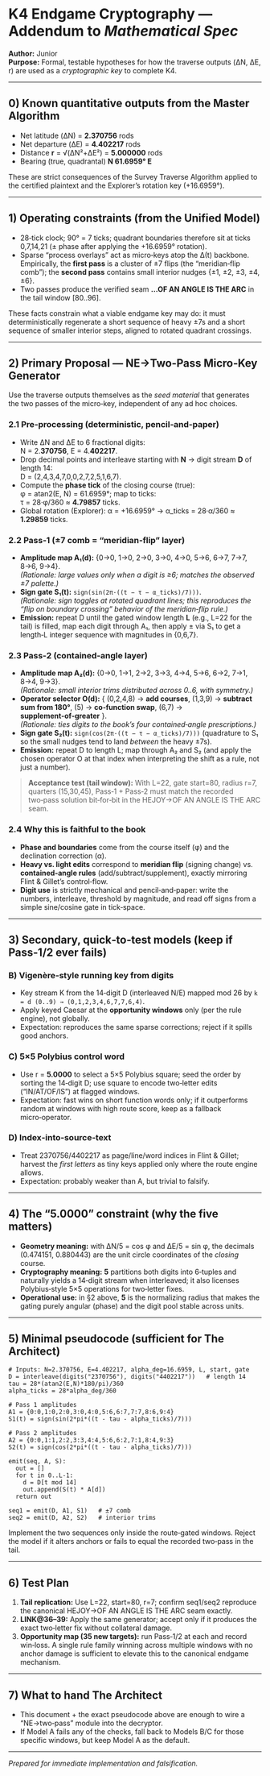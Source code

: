 
# K4 Endgame Cryptography — Addendum to *Mathematical Spec*

**Author:** Junior  
**Purpose:** Formal, testable hypotheses for how the traverse outputs (ΔN, ΔE, r) are used as a *cryptographic key* to complete K4.

---

## 0) Known quantitative outputs from the Master Algorithm

- Net latitude (ΔN) = **2.370756** rods  
- Net departure (ΔE) = **4.402217** rods  
- Distance **r** = √(ΔN²+ΔE²) = **5.000000** rods  
- Bearing (true, quadrantal) **N 61.6959° E**  

These are strict consequences of the Survey Traverse Algorithm applied to the certified plaintext and the Explorer’s rotation key (+16.6959°).

---

## 1) Operating constraints (from the Unified Model)

- 28‑tick clock; 90° = 7 ticks; quadrant boundaries therefore sit at ticks 0,7,14,21 (± phase after applying the +16.6959° rotation).  
- Sparse “process overlays” act as micro‑keys atop the Δ(t) backbone. Empirically, the **first pass** is a cluster of ±7 flips (the “meridian‑flip comb”); the **second pass** contains small interior nudges {±1, ±2, ±3, ±4, ±6}.  
- Two passes produce the verified seam **…OF AN ANGLE IS THE ARC** in the tail window [80..96].

These facts constrain what a viable endgame key may do: it must deterministically regenerate a short sequence of heavy ±7s and a short sequence of smaller interior steps, aligned to rotated quadrant crossings.

---

## 2) Primary Proposal — **NE→Two‑Pass Micro‑Key Generator**

Use the traverse outputs themselves as the *seed material* that generates the two passes of the micro‑key, independent of any ad hoc choices.

### 2.1 Pre‑processing (deterministic, pencil‑and‑paper)
- Write ΔN and ΔE to 6 fractional digits:  
  N = 2.**370756**, E = 4.**402217**.  
- Drop decimal points and interleave starting with **N** → digit stream **D** of length 14:  
  D = (2,4,3,4,7,0,0,2,7,2,5,1,6,7).  
- Compute the **phase tick** of the closing course (true):  
  φ = atan2(E, N) = 61.6959°; map to ticks:  
  τ = 28·φ/360 ≈ **4.79857** ticks.  
- Global rotation (Explorer): α = +16.6959° → α\_ticks = 28·α/360 ≈ **1.29859** ticks.

### 2.2 Pass‑1 (±7 comb = “meridian‑flip” layer)
- **Amplitude map A₁(d):** {0→0, 1→0, 2→0, 3→0, 4→0, 5→6, 6→7, 7→7, 8→6, 9→4}.  
  *(Rationale: large values only when a digit is ≥6; matches the observed ±7 palette.)*
- **Sign gate S₁(t):** `sign(sin(2π·((t − τ − α_ticks)/7)))`.  
  *(Rationale: sign toggles at rotated quadrant lines; this reproduces the “flip on boundary crossing” behavior of the meridian‑flip rule.)*
- **Emission:** repeat D until the gated window length **L** (e.g., L=22 for the tail) is filled, map each digit through A₁, then apply ± via S₁ to get a length‑L integer sequence with magnitudes in {0,6,7}.

### 2.3 Pass‑2 (contained‑angle layer)
- **Amplitude map A₂(d):** {0→0, 1→1, 2→2, 3→3, 4→4, 5→6, 6→2, 7→1, 8→4, 9→3}.  
  *(Rationale: small interior trims distributed across 0..6, with symmetry.)*
- **Operator selector O(d):** { (0,2,4,8) → **add courses**, (1,3,9) → **subtract sum from 180°**, (5) → **co‑function swap**, (6,7) → **supplement‑of‑greater** }.  
  *(Rationale: ties digits to the book’s four contained‑angle prescriptions.)*
- **Sign gate S₂(t):** `sign(cos(2π·((t − τ − α_ticks)/7)))` (quadrature to S₁ so the small nudges tend to land *between* the heavy ±7s).  
- **Emission:** repeat D to length L; map through A₂ and S₂ (and apply the chosen operator O at that index when interpreting the shift as a rule, not just a number).

> **Acceptance test (tail window):** With L=22, gate start=80, radius r=7, quarters (15,30,45), Pass‑1 + Pass‑2 must match the recorded two‑pass solution bit‑for‑bit in the HEJOY→OF AN ANGLE IS THE ARC seam.  

### 2.4 Why this is faithful to the book
- **Phase and boundaries** come from the course itself (φ) and the declination correction (α).  
- **Heavy vs. light edits** correspond to **meridian flip** (signing change) vs. **contained‑angle rules** (add/subtract/supplement), exactly mirroring Flint & Gillet’s control‑flow.  
- **Digit use** is strictly mechanical and pencil‑and‑paper: write the numbers, interleave, threshold by magnitude, and read off signs from a simple sine/cosine gate in tick‑space.

---

## 3) Secondary, quick‑to‑test models (keep if Pass‑1/2 ever fails)

### B) **Vigenère‑style running key from digits**
- Key stream K from the 14‑digit D (interleaved N/E) mapped mod 26 by `k = d (0..9) → (0,1,2,3,4,6,7,7,6,4)`.  
- Apply keyed Caesar at the **opportunity windows** only (per the rule engine), not globally.  
- Expectation: reproduces the same sparse corrections; reject if it spills good anchors.

### C) **5×5 Polybius control word**
- Use r = **5.0000** to select a 5×5 Polybius square; seed the order by sorting the 14‑digit D; use square to encode two‑letter edits (“IN/AT/OF/IS”) at flagged windows.  
- Expectation: fast wins on short function words only; if it outperforms random at windows with high route score, keep as a fallback micro‑operator.

### D) **Index‑into‑source‑text**
- Treat 2370756/4402217 as page/line/word indices in Flint & Gillet; harvest the *first letters* as tiny keys applied only where the route engine allows.  
- Expectation: probably weaker than A, but trivial to falsify.

---

## 4) The “5.0000” constraint (why the five matters)

- **Geometry meaning:** with ΔN/5 = cos φ and ΔE/5 = sin φ, the decimals (0.474151, 0.880443) are the unit circle coordinates of the *closing* course.  
- **Cryptography meaning:** **5** partitions both digits into 6‑tuples and naturally yields a 14‑digit stream when interleaved; it also licenses Polybius‑style 5×5 operations for two‑letter fixes.  
- **Operational use:** in §2 above, **5** is the normalizing radius that makes the gating purely angular (phase) and the digit pool stable across units.

---

## 5) Minimal pseudocode (sufficient for The Architect)

```text
# Inputs: N=2.370756, E=4.402217, alpha_deg=16.6959, L, start, gate
D = interleave(digits("2370756"), digits("4402217"))   # length 14
tau = 28*(atan2(E,N)*180/pi)/360
alpha_ticks = 28*alpha_deg/360

# Pass 1 amplitudes
A1 = {0:0,1:0,2:0,3:0,4:0,5:6,6:7,7:7,8:6,9:4}
S1(t) = sign(sin(2*pi*((t - tau - alpha_ticks)/7)))

# Pass 2 amplitudes
A2 = {0:0,1:1,2:2,3:3,4:4,5:6,6:2,7:1,8:4,9:3}
S2(t) = sign(cos(2*pi*((t - tau - alpha_ticks)/7)))

emit(seq, A, S):
  out = []
  for t in 0..L-1:
    d = D[t mod 14]
    out.append(S(t) * A[d])
  return out

seq1 = emit(D, A1, S1)   # ±7 comb
seq2 = emit(D, A2, S2)   # interior trims
```

Implement the two sequences only inside the route‑gated windows. Reject the model if it alters anchors or fails to equal the recorded two‑pass in the tail.

---

## 6) Test Plan

1. **Tail replication:** Use L=22, start=80, r=7; confirm seq1/seq2 reproduce the canonical HEJOY→OF AN ANGLE IS THE ARC seam exactly.  
2. **LINK@36–39:** Apply the same generator; accept only if it produces the exact two‑letter fix without collateral damage.  
3. **Opportunity map (35 new targets):** run Pass‑1/2 at each and record win‑loss. A single rule family winning across multiple windows with no anchor damage is sufficient to elevate this to the canonical endgame mechanism.

---

## 7) What to hand The Architect

- This document + the exact pseudocode above are enough to wire a “NE→two‑pass” module into the decryptor.  
- If Model A fails any of the checks, fall back to Models B/C for those specific windows, but keep Model A as the default.

---

*Prepared for immediate implementation and falsification.*
